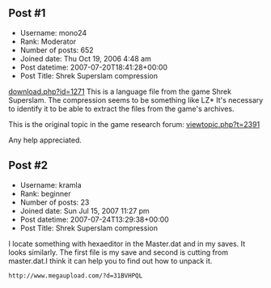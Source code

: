## Post #1
- Username: mono24
- Rank: Moderator
- Number of posts: 652
- Joined date: Thu Oct 19, 2006 4:48 am
- Post datetime: 2007-07-20T18:41:28+00:00
- Post Title: Shrek Superslam compression

[download.php?id=1271](http://forum.xentax.com/download.php?id=1271)
This is a language file from the game Shrek Superslam. The compression seems to be something like LZ* It's necessary to identify it to be able to extract the files from the game's archives.

This is the original topic in the game research forum:
[viewtopic.php?t=2391](http://forum.xentax.com/viewtopic.php?t=2391)

Any help appreciated.
## Post #2
- Username: kramla
- Rank: beginner
- Number of posts: 23
- Joined date: Sun Jul 15, 2007 11:27 pm
- Post datetime: 2007-07-24T13:29:38+00:00
- Post Title: Shrek Superslam compression

I locate something with hexaeditor in the Master.dat and in my saves. It looks similarly. The first file is my save and second is cutting from master.dat.I think it can help you to find out how to unpack it. 

```
http://www.megaupload.com/?d=31BVHPQL
```
